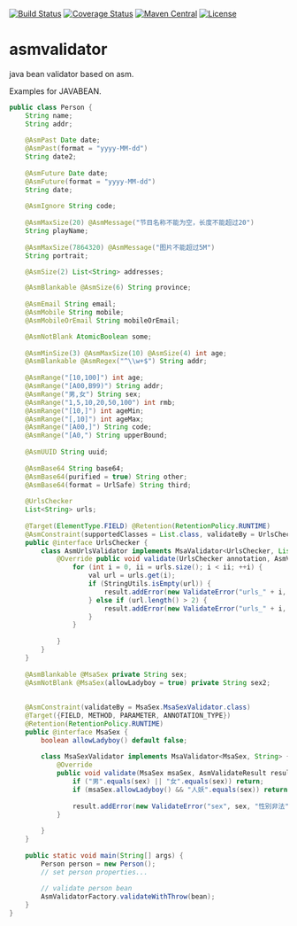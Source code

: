 [![Build Status](https://travis-ci.org/bingoohuang/asmvalidator.svg?branch=master)](https://travis-ci.org/bingoohuang/asmvalidator)
[![Coverage Status](https://coveralls.io/repos/github/bingoohuang/asmvalidator/badge.svg?branch=master)](https://coveralls.io/github/bingoohuang/asmvalidator?branch=master)
[![Maven Central](https://maven-badges.herokuapp.com/maven-central/com.github.bingoohuang/asmvalidator/badge.svg?style=flat-square)](https://maven-badges.herokuapp.com/maven-central/com.github.bingoohuang/asmvalidator/)
[![License](http://img.shields.io/:license-apache-brightgreen.svg)](http://www.apache.org/licenses/LICENSE-2.0.html)

# asmvalidator
java bean validator based on asm.

Examples for JAVABEAN.
```java
public class Person {
    String name;
    String addr;
    
    @AsmPast Date date;
    @AsmPast(format = "yyyy-MM-dd")
    String date2;
    
    @AsmFuture Date date;
    @AsmFuture(format = "yyyy-MM-dd")
    String date;
         
    @AsmIgnore String code;
    
    @AsmMaxSize(20) @AsmMessage("节目名称不能为空，长度不能超过20")
    String playName;
    
    @AsmMaxSize(7864320) @AsmMessage("图片不能超过5M")
    String portrait;

    @AsmSize(2) List<String> addresses;

    @AsmBlankable @AsmSize(6) String province;
    
    @AsmEmail String email;
    @AsmMobile String mobile;
    @AsmMobileOrEmail String mobileOrEmail;

    @AsmNotBlank AtomicBoolean some;
    
    @AsmMinSize(3) @AsmMaxSize(10) @AsmSize(4) int age;
    @AsmBlankable @AsmRegex("^\\w+$") String addr;
    
    @AsmRange("[10,100]") int age;
    @AsmRange("[A00,B99)") String addr;
    @AsmRange("男,女") String sex;
    @AsmRange("1,5,10,20,50,100") int rmb;
    @AsmRange("[10,]") int ageMin;
    @AsmRange("[,10]") int ageMax;
    @AsmRange("[A00,]") String code;
    @AsmRange("[A0,") String upperBound;
    
    @AsmUUID String uuid;
    
    @AsmBase64 String base64;
    @AsmBase64(purified = true) String other;
    @AsmBase64(format = UrlSafe) String third;
        
    @UrlsChecker
    List<String> urls;
    
    @Target(ElementType.FIELD) @Retention(RetentionPolicy.RUNTIME)
    @AsmConstraint(supportedClasses = List.class, validateBy = UrlsChecker.AsmUrlsValidator.class)
    public @interface UrlsChecker {
        class AsmUrlsValidator implements MsaValidator<UrlsChecker, List<String>> {
            @Override public void validate(UrlsChecker annotation, AsmValidateResult result, List<String> urls) {
                for (int i = 0, ii = urls.size(); i < ii; ++i) {
                    val url = urls.get(i);
                    if (StringUtils.isEmpty(url)) {
                        result.addError(new ValidateError("urls_" + i, url, "URL不能为空"));
                    } else if (url.length() > 2) {
                        result.addError(new ValidateError("urls_" + i, url, "URL长度不能超过2"));
                    }
                }
    
            }
        }
    }
    
    @AsmBlankable @MsaSex private String sex;
    @AsmNotBlank @MsaSex(allowLadyboy = true) private String sex2;
    
    
    @AsmConstraint(validateBy = MsaSex.MsaSexValidator.class)
    @Target({FIELD, METHOD, PARAMETER, ANNOTATION_TYPE})
    @Retention(RetentionPolicy.RUNTIME)
    public @interface MsaSex {
        boolean allowLadyboy() default false;
    
        class MsaSexValidator implements MsaValidator<MsaSex, String> {
            @Override
            public void validate(MsaSex msaSex, AsmValidateResult result, String sex) {
                if ("男".equals(sex) || "女".equals(sex)) return;
                if (msaSex.allowLadyboy() && "人妖".equals(sex)) return;
    
                result.addError(new ValidateError("sex", sex, "性别非法"));
            }
    
        }
    }
    
    public static void main(String[] args) {
        Person person = new Person();
        // set person properties...
        
        // validate person bean
        AsmValidatorFactory.validateWithThrow(bean);
    }
}


```